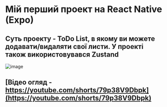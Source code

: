 # Мій перший проект на React Native (Expo)

## Суть проекту - ToDo List, в якому ви можете додавати/видаляти свої листи. У проекті також використовувався Zustand
![image](https://github.com/DenisGradov/React-Native-ToDo-List/assets/76819313/429acd97-6660-499a-bcb0-0c39d934a1f0)
## [Відео огляд - https://youtube.com/shorts/79p38V9Dbpk](https://youtube.com/shorts/79p38V9Dbpk)
